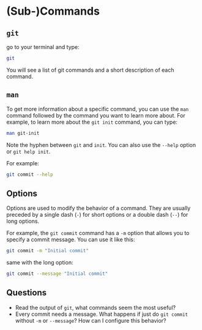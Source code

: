 # (Sub-)Commands

## `git`

go to your terminal and type:

```bash
git
```

You will see a list of git commands and a short description of each command.

## `man`

To get more information about a specific command, you can use the `man` command followed by the command you want to learn more about. For example, to learn more about the `git init` command, you can type:

```bash
man git-init
```

Note the hyphen between `git` and `init`. You can also use the `--help` option or `git help init`.

For example:

```bash
git commit --help
```

## Options

Options are used to modify the behavior of a command. They are usually preceded by a single dash (`-`) for short options or a double dash (`--`) for long options.

For example, the `git commit` command has a `-m` option that allows you to specify a commit message. You can use it like this:
```bash
git commit -m "Initial commit"
```

same with the long option:
```bash
git commit --message "Initial commit"
```

## Questions

- Read the output of `git`, what commands seem the most useful?
- Every commit needs a message. What happens if just do `git commit` without `-m` or `--message`? How can I configure this behavior?

